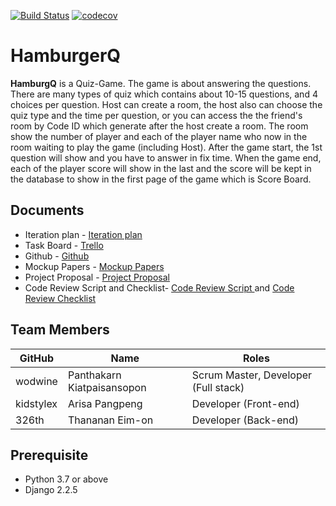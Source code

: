 [![Build Status](https://travis-ci.com/wodwine/HamburgQ.svg?branch=master)](https://travis-ci.com/wodwine/HamburgQ)
[![codecov](https://codecov.io/gh/wodwine/HamburgQ/branch/master/graph/badge.svg)](https://codecov.io/gh/wodwine/HamburgQ)
<!-- <a href="www.google.com"><img src="Game/static/Home/hamb/ham.png"></a> -->
# HamburgerQ
**HamburgQ** is a Quiz-Game. The game is about answering the questions. There are many types of quiz which contains about 10-15 questions, and 4 choices per question. Host can create a room, the host also can choose the quiz type and the time per question, or you can access the the friend's room by Code ID which generate after the host create a room. The room show the number of player and each of the player name who now in the room waiting to play the game (including Host). After the game start, the 1st question will show and you have to answer in fix time. When the game end, each of the player score will show in the last and the score will be kept in the database to show in the first page of the game which is Score Board.

## Documents

- Iteration plan - [Iteration plan](https://docs.google.com/document/d/133HPHjWUwl43IdhKVEMPJiHcuoHuUlzp2-9CJC1oEoE/edit)
- Task Board - [Trello](https://trello.com/b/OzYse9c9/hamburgq)  
- Github - [Github](https://github.com/kidstylex/HamburgQ)
- Mockup Papers - [Mockup Papers](https://docs.google.com/presentation/d/1iLrLxaDiU9liUZJI3gHnZ0y2dnxpwuQllvGP1yIU29o/edit#slide=id.p)
- Project Proposal - [Project Proposal](https://docs.google.com/document/d/1UD7B5s0sYkI1M6M1O-IvHSsvIg23JR0TkrShE1AXIk0/edit#heading=h.vkq3s4w01uy9)
- Code Review Script and Checklist- [Code Review Script
](https://docs.google.com/document/d/1zPGRHCFPNvA5OCWQc-J3Q4h8VnlXVnxrC8IPeDdF7vw/edit?usp=sharing)  and [Code Review Checklist
](https://docs.google.com/document/d/1X7eSuoDbGrmmTzt0P9sBkal2dof4DjkpO62N1ioPEQ8/edit?usp=sharing)

## Team Members

GitHub       |           Name           |               Roles
-------------|--------------------------|-------------------------------------
wodwine      |   Panthakarn Kiatpaisansopon    |       Scrum Master, Developer (Full stack)
kidstylex    |   Arisa Pangpeng |              Developer (Front-end)
326th  |  Thananan Eim-on        |              Developer (Back-end)

## Prerequisite

- Python 3.7 or above
- Django 2.2.5
